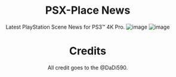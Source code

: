 <div align="center">

# PSX-Place News
Latest PlayStation Scene News for PS3™ 4K Pro.
![image](https://user-images.githubusercontent.com/74815634/159657221-483dac9c-caf0-466f-8501-42d07b95177f.png)
![image](https://user-images.githubusercontent.com/74815634/159655554-af371f45-c253-469b-8f61-9ecc9d0347ee.png)

# Credits
All credit goes to the @DaDi590.

</div>
